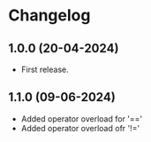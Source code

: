 # Changelog

## 1.0.0 (20-04-2024)

* First release.

## 1.1.0 (09-06-2024)

* Added operator overload for '=='
* Added operator overload ofr '!='
